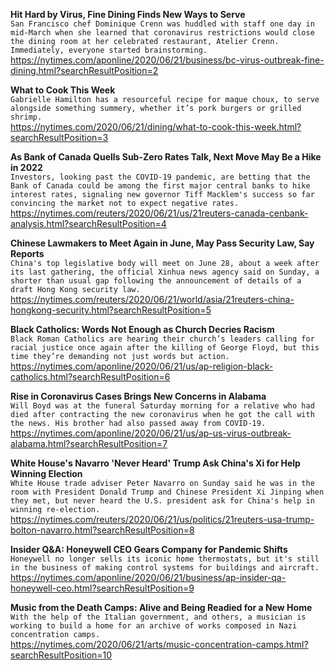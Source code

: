 **Hit Hard by Virus, Fine Dining Finds New Ways to Serve**\
`San Francisco chef Dominique Crenn was huddled with staff one day in mid-March when she learned that coronavirus restrictions would close the dining room at her celebrated restaurant, Atelier Crenn. Immediately, everyone started brainstorming. `\
https://nytimes.com/aponline/2020/06/21/business/bc-virus-outbreak-fine-dining.html?searchResultPosition=2

**What to Cook This Week**\
`Gabrielle Hamilton has a resourceful recipe for maque choux, to serve alongside something summery, whether it’s pork burgers or grilled shrimp.`\
https://nytimes.com/2020/06/21/dining/what-to-cook-this-week.html?searchResultPosition=3

**As Bank of Canada Quells Sub-Zero Rates Talk, Next Move May Be a Hike in 2022**\
`Investors, looking past the COVID-19 pandemic, are betting that the Bank of Canada could be among the first major central banks to hike interest rates, signaling new governor Tiff Macklem's success so far convincing the market not to expect negative rates.`\
https://nytimes.com/reuters/2020/06/21/us/21reuters-canada-cenbank-analysis.html?searchResultPosition=4

**Chinese Lawmakers to Meet Again in June, May Pass Security Law, Say Reports**\
`China's top legislative body will meet on June 28, about a week after its last gathering, the official Xinhua news agency said on Sunday, a shorter than usual gap following the announcement of details of a draft Hong Kong security law.`\
https://nytimes.com/reuters/2020/06/21/world/asia/21reuters-china-hongkong-security.html?searchResultPosition=5

**Black Catholics: Words Not Enough as Church Decries Racism**\
`Black Roman Catholics are hearing their church’s leaders calling for racial justice once again after the killing of George Floyd, but this time they’re demanding not just words but action. `\
https://nytimes.com/aponline/2020/06/21/us/ap-religion-black-catholics.html?searchResultPosition=6

**Rise in Coronavirus Cases Brings New Concerns in Alabama**\
`Will Boyd was at the funeral Saturday morning for a relative who had died after contracting the new coronavirus when he got the call with the news. His brother had also passed away from COVID-19.`\
https://nytimes.com/aponline/2020/06/21/us/ap-us-virus-outbreak-alabama.html?searchResultPosition=7

**White House's Navarro 'Never Heard' Trump Ask China's Xi for Help Winning Election**\
`White House trade adviser Peter Navarro on Sunday said he was in the room with President Donald Trump and Chinese President Xi Jinping when they met, but never heard the U.S. president ask for China's help in winning re-election.`\
https://nytimes.com/reuters/2020/06/21/us/politics/21reuters-usa-trump-bolton-navarro.html?searchResultPosition=8

**Insider Q&A: Honeywell CEO Gears Company for Pandemic Shifts**\
`Honeywell no longer sells its iconic home thermostats, but it's still in the business of making control systems for buildings and aircraft.`\
https://nytimes.com/aponline/2020/06/21/business/ap-insider-qa-honeywell-ceo.html?searchResultPosition=9

**Music from the Death Camps: Alive and Being Readied for a New Home**\
`With the help of the Italian government, and others, a musician is working to build a home for an archive of works composed in Nazi concentration camps.`\
https://nytimes.com/2020/06/21/arts/music-concentration-camps.html?searchResultPosition=10


